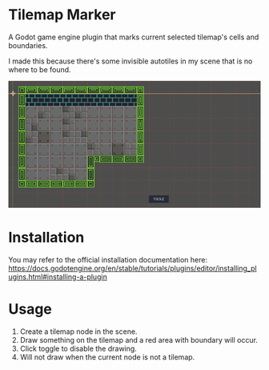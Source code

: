 # Tilemap Marker

A Godot game engine plugin that marks current selected tilemap's cells and boundaries.

I made this because there's some invisible autotiles in my scene that is no where to be found.

![Illustration](./gif/Illustration.gif)

# Installation

You may refer to the official installation documentation here:
https://docs.godotengine.org/en/stable/tutorials/plugins/editor/installing_plugins.html#installing-a-plugin

# Usage

1. Create a tilemap node in the scene.
2. Draw something on the tilemap and a red area with boundary will occur.
3. Click toggle to disable the drawing.
4. Will not draw when the current node is not a tilemap.